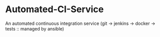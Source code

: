 Automated-CI-Service
====================

An automated continuous integration service (git -> jenkins -> docker -> tests :: managed by ansible)
